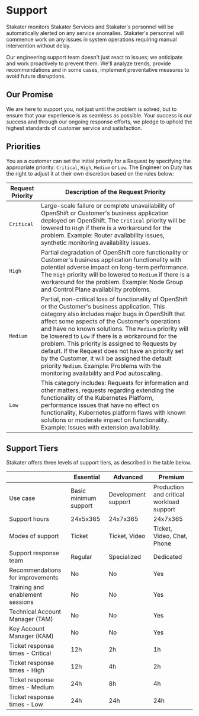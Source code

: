 # Support

Stakater monitors Stakater Services and Stakater's personnel will be automatically alerted on any service anomalies. Stakater's personnel will commence work on any issues in system operations requiring manual intervention without delay.

Our engineering support team doesn't just react to issues; we anticipate and work proactively to prevent them. We'll analyze trends, provide recommendations and in some cases, implement preventative measures to avoid future disruptions.

## Our Promise

We are here to support you, not just until the problem is solved, but to ensure that your experience is as seamless as possible. Your success is our success and through our ongoing response efforts, we pledge to uphold the highest standards of customer service and satisfaction.

## Priorities

You as a customer can set the initial priority for a Request by specifying the appropriate priority: `Critical`, `High`, `Medium` or `Low`. The Engineer on Duty has the right to adjust it at their own discretion based on the rules below:

| Request Priority | Description of the Request Priority |
| --- | --- |
| `Critical` |  Large-scale failure or complete unavailability of OpenShift or Customer's business application deployed on OpenShift. The `Critical` priority will be lowered to `High` if there is a workaround for the problem. Example: Router availability issues, synthetic monitoring availability issues. |
| `High` | Partial degradation of OpenShift core functionality or Customer's business application functionality with potential adverse impact on long-term performance. The `High` priority will be lowered to `Medium` if there is a workaround for the problem. Example: Node Group and Control Plane availability problems. |
| `Medium` | Partial, non-critical loss of functionality of OpenShift or the Customer's business application. This category also includes major bugs in OpenShift that affect some aspects of the Customer's operations and have no known solutions. The `Medium` priority will be lowered to `Low` if there is a workaround for the problem. This priority is assigned to Requests by default. If the Request does not have an priority set by the Customer, it will be assigned the default priority `Medium`. Example: Problems with the monitoring availability and Pod autoscaling. |
| `Low` | This category includes: Requests for information and other matters, requests regarding extending the functionality of the Kubernetes Platform, performance issues that have no effect on functionality, Kubernetes platform flaws with known solutions or moderate impact on functionality. Example: Issues with extension availability. |

## Support Tiers

Stakater offers three levels of support tiers, as described in the table below.

| | Essential | Advanced | Premium |
| --- | --- | --- | --- |
| Use case | Basic minimum support | Development support | Production and critical workload support |
| Support hours | 24x5x365 | 24x7x365 | 24x7x365 |
| Modes of support | Ticket | Ticket, Video | Ticket, Video, Chat, Phone |
| Support response team | Regular | Specialized | Dedicated |
| Recommendations for improvements | No | No | Yes |
| Training and enablement sessions | No | No | Yes |
| Technical Account Manager (TAM) | No | No | Yes |
| Key Account Manager (KAM) | No | No | Yes |
| Ticket response times - Critical | 12h | 2h | 1h |
| Ticket response times - High | 12h | 4h | 2h |
| Ticket response times - Medium | 24h | 8h | 4h |
| Ticket response times - Low | 24h | 24h | 24h |
